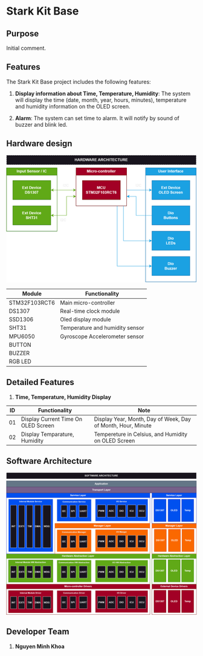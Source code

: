 # Stark Kit Base

## Purpose
Initial comment.

## Features

The Stark Kit Base project includes the following features:

1. **Display information about Time, Temperature, Humidity**: The system will display the time (date, month, year, hours, minutes), temperature and humidity information on the OLED screen.

2. **Alarm**: The system can set time to alarm. It will notify by sound of buzzer and blink led.  

## Hardware design

![Stark Kit Base Hardware Architecture](./Document/001_Hardware_AR.png)

 Module         | Functionality                                    
 ---------------|----------------------------------- 
 STM32F103RCT6  | Main micro-controller              
 DS1307         | Real-time clock module             
 SSD1306        | Oled display module           
 SHT31          | Temperature and humidity sensor  
 MPU6050        | Gyroscope Accelerometer sensor
 BUTTON         |                  
 BUZZER         |      
 RGB LED        | 

## Detailed Features
1. **Time, Temperature, Humidity Display**
   
| ID  | Functionality                  | Note                                                                 |
| --- | ------------------------------ | -------------------------------------------------------------------- |
| 01  | Display Current Time On OLED Screen | Display Year, Month, Day of Week, Day of Month, Hour, Minute |
| 02  | Display Temparature, Humidity            | Tempereture in Celsius, and Humidity on OLED Screen                                               |

## Software Architecture
![Stark Kit Base Software Architecture](./Document/001_Software_AR.png)

## Developer Team
1. **Nguyen Minh Khoa**
